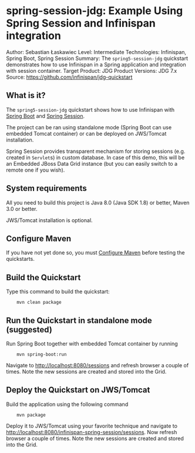 spring-session-jdg: Example Using Spring Session and Infinispan integration
===========================================================================
Author: Sebastian Łaskawiec
Level: Intermediate
Technologies: Infinispan, Spring Boot, Spring Session
Summary: The `spring5-session-jdg` quickstart demonstrates how to use Infinispan in a Spring application and integration with session container.
Target Product: JDG
Product Versions: JDG 7.x
Source: <https://github.com/infinispan/jdg-quickstart>

What is it?
-----------

The `spring5-session-jdg` quickstart shows how to use Infinispan with [Spring Boot](https://projects.spring.io/spring-boot) and 
[Spring Session](http://projects.spring.io/spring-session/).

The project can be ran using standalone mode (Spring Boot can use embedded Tomcat container) or can be deployed
on JWS/Tomcat installation.

Spring Session provides transparent mechanism for storing sessions (e.g. created in `Servlet`s) in custom database. In case
of this demo, this will be an Embedded JBoss Data Grid instance (but you can easily switch to a remote one if you wish). 

System requirements
-------------------

All you need to build this project is Java 8.0 (Java SDK 1.8) or better, Maven 3.0 or better.

JWS/Tomcat installation is optional.

Configure Maven
---------------

If you have not yet done so, you must [Configure Maven](https://github.com/jboss-developer/jboss-developer-shared-resources/blob/master/guides/CONFIGURE_MAVEN.md#configure-maven-to-build-and-deploy-the-quickstarts) before testing the quickstarts.

Build the Quickstart
--------------------

Type this command to build the quickstart:

        mvn clean package

Run the Quickstart in standalone mode (suggested) 
-------------------------------------------------

Run Spring Boot together with embedded Tomcat container by running

        mvn spring-boot:run

Navigate to <http://localhost:8080/sessions> and refresh browser a couple of times. Note the new sessions are
created and stored into the Grid.

Deploy the Quickstart on JWS/Tomcat 
-----------------------------------

Build the application using the following command

        mvn package

Deploy it to JWS/Tomcat using your favorite technique and navigate to <http://localhost:8080/infinispan-spring-session/sessions>.
Now refresh browser a couple of times. Note the new sessions are created and stored into the Grid.
